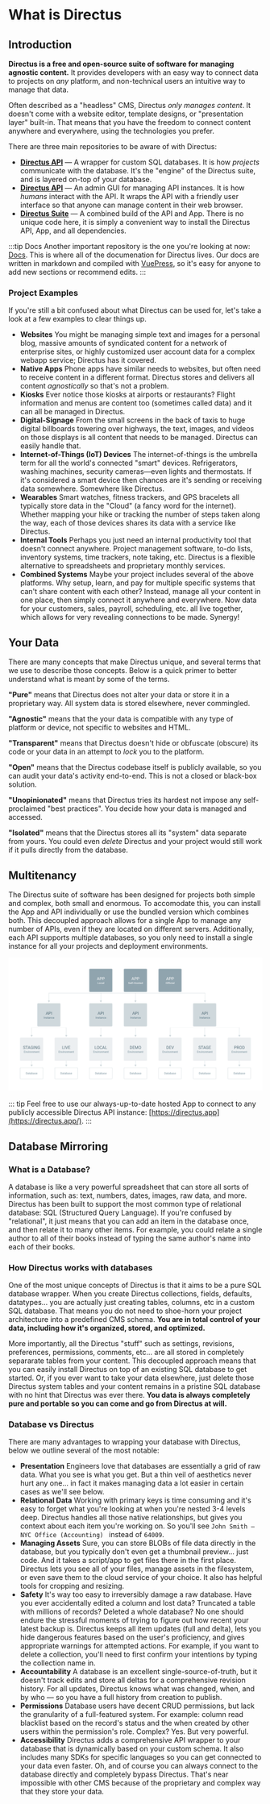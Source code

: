 # What is Directus

## Introduction

**Directus is a free and open-source suite of software for managing agnostic content.** It provides developers with an easy way to connect data to projects on _any_ platform, and non-technical users an intuitive way to manage that data.

Often described as a "headless" CMS, Directus _only manages content_. It doesn't come with a website editor, template designs, or "presentation layer" built-in. That means that you have the freedom to connect content anywhere and everywhere, using the technologies you prefer.

There are three main repositories to be aware of with Directus:

* **[Directus API](https://github.com/directus/api)** — A wrapper for custom SQL databases. It is how _projects_ communicate with the database. It's the "engine" of the Directus suite, and is layered on-top of your database.
* **[Directus API](https://github.com/directus/app)** — An admin GUI for managing API instances. It is how _humans_ interact with the API. It wraps the API with a friendly user interface so that anyone can manage content in their web browser.
* **[Directus Suite](https://github.com/directus/directus)** — A combined build of the API and App. There is no unique code here, it is simply a convenient way to install the Directus API, App, and all dependencies.

:::tip Docs
Another important repository is the one you're looking at now: [Docs](https://github.com/directus/docs). This is where all of the documenation for Directus lives. Our docs are written in markdown and compiled with [VuePress](https://vuepress.vuejs.org/), so it's easy for anyone to add new sections or recommend edits.
:::

### Project Examples

If you're still a bit confused about what Directus can be used for, let's take a look at a few examples to clear things up.

* **Websites**
  You might be managing simple text and images for a personal blog, massive amounts of syndicated content for a network of enterprise sites, or highly customized user account data for a complex webapp service; Directus has it covered.
* **Native Apps**
  Phone apps have similar needs to websites, but often need to receive content in a different format. Directus stores and delivers all content _agnostically_ so that's not a problem.
* **Kiosks**
  Ever notice those kiosks at airports or restaurants? Flight information and menus are content too (sometimes called data) and it can all be managed in Directus.
* **Digital-Signage**
  From the small screens in the back of taxis to huge digital billboards towering over highways, the text, images, and videos on those displays is all content that needs to be managed. Directus can easily handle that.
* **Internet-of-Things (IoT) Devices**
  The internet-of-things is the umbrella term for all the world's connected "smart" devices. Refrigerators, washing machines, security cameras—even lights and thermostats. If it's considered a smart device then chances are it's sending or receiving data somewhere. Somewhere like Directus.
* **Wearables**
  Smart watches, fitness trackers, and GPS bracelets all typically store data in the "Cloud" (a fancy word for the internet). Whether mapping your hike or tracking the number of steps taken along the way, each of those devices shares its data with a service like Directus.
* **Internal Tools**
Perhaps you just need an internal productivity tool that doesn't connect anywhere. Project management software, to-do lists, inventory systems, time trackers, note taking, etc. Directus is a flexible alternative to spreadsheets and proprietary monthly services.
* **Combined Systems**
  Maybe your project includes several of the above platforms. Why setup, learn, and pay for multiple specific systems that can't share content with each other? Instead, manage all your content in one place, then simply connect it anywhere and everywhere. Now data for your customers, sales, payroll, scheduling, etc. all live together, which allows for very revealing connections to be made. Synergy!

## Your Data

There are many concepts that make Directus unique, and several terms that we use to describe those concepts. Below is a quick primer to better understand what is meant by some of the terms.

**"Pure"** means that Directus does not alter your data or store it in a proprietary way. All system data is stored elsewhere, never commingled.

**"Agnostic"** means that the your data is compatible with any type of platform or device, not specific to websites and HTML.

**"Transparent"** means that Directus doesn't hide or obfuscate (obscure) its code or your data in an attempt to _lock_ you to the platform.

**"Open"** means that the Directus codebase itself is publicly available, so you can audit your data's activity end-to-end. This is not a closed or black-box solution.

**"Unopinionated"** means that Directus tries its hardest not impose any self-proclaimed "best practices". You decide how your data is managed and accessed.

**"Isolated"** means that the Directus stores all its "system" data separate from yours. You could even _delete_ Directus and your project would still work if it pulls directly from the database.

## Multitenancy

The Directus suite of software has been designed for projects both simple and complex, both small and enormous. To accomodate this, you can install the App and API individually or use the bundled version which combines both. This decoupled approach allows for a single App to manage any number of APIs, even if they are located on different servers. Additionally, each API supports multiple databases, so you only need to install a single instance for all your projects and deployment environments.

![Suite Overview](./img/Overview.png)

::: tip
Feel free to use our always-up-to-date hosted App to connect to any publicly accessible Directus API instance: [https://directus.app](https://directus.app/).
:::

## Database Mirroring

### What is a Database?

A database is like a very powerful spreadsheet that can store all sorts of information, such as: text, numbers, dates, images, raw data, and more. Directus has been built to support the most common type of relational database: SQL (Structured Query Language). If you're confused by "relational", it just means that you can add an item in the database once, and then relate it to many other items. For example, you could relate a single author to all of their books instead of typing the same author's name into each of their books.

### How Directus works with databases

One of the most unique concepts of Directus is that it aims to be a pure SQL database wrapper. When you create Directus collections, fields, defaults, datatypes... you are actually just creating tables, columns, etc in a custom SQL database. That means you do not need to shoe-horn your project architecture into a predefined CMS schema. **You are in total control of your data, including how it's organized, stored, and optimized.**

More importantly, all the Directus "stuff" such as settings, revisions, preferences, permissions, comments, etc... are all stored in completely separarate tables from your content. This decoupled approach means that you can easily install Directus on top of an existing SQL database to get started. Or, if you ever want to take your data elsewhere, just delete those Directus system tables and your content remains in a pristine SQL database with no hint that Directus was ever there. **You data is always completely pure and portable so you can come and go from Directus at will.**

### Database vs Directus

There are many advantages to wrapping your database with Directus, below we outline several of the most notable:

* **Presentation**
  Engineers love that databases are essentially a grid of raw data. What you see is what you get. But a thin veil of aesthetics never hurt any one... in fact it makes managing data a lot easier in certain cases as we'll see below.
* **Relational Data**
  Working with primary keys is time consuming and it's easy to forget what you're looking at when you're nested 3-4 levels deep. Directus handles all those native relationships, but gives you context about each item you're working on. So you'll see `John Smith – NYC Office (Accounting) ` instead of `64009`.
* **Managing Assets**
  Sure, you can store BLOBs of file data directly in the database, but you typically don't even get a thumbnail preview... just code. And it takes a script/app to get files there in the first place. Directus lets you see all of your files, manage assets in the filesystem, or even save them to the cloud service of your choice. It also has helpful tools for cropping and resizing.
* **Safety**
  It's way too easy to irreversibly damage a raw database. Have you ever accidentally edited a column and lost data? Truncated a table with millions of records? Deleted a whole database? No one should endure the stressful moments of trying to figure out how recent your latest backup is. Directus keeps all item updates (full and delta), lets you hide dangerous features based on the user's proficiency, and gives appropriate warnings for attempted actions. For example, if you want to delete a collection, you'll need to first confirm your intentions by typing the collection name in.
* **Accountability**
  A database is an excellent single-source-of-truth, but it doesn't track edits and store all deltas for a comprehensive revision history. For all updates, Directus knows what was changed, when, and by who — so you have a full history from creation to publish.
* **Permissions**
  Database users have decent CRUD permissions, but lack the granularity of a full-featured system. For example: column read blacklist based on the record's status and the when created by other users within the permission's role. Complex? Yes. But very powerful.
* **Accessibility**
  Directus adds a comprehensive API wrapper to your database that is dynamically based on your custom schema. It also includes many SDKs for specific languages so you can get connected to your data even faster. Oh, and of course you can always connect to the database directly and completely bypass Directus. That's near impossible with other CMS because of the proprietary and complex way that they store your data.

